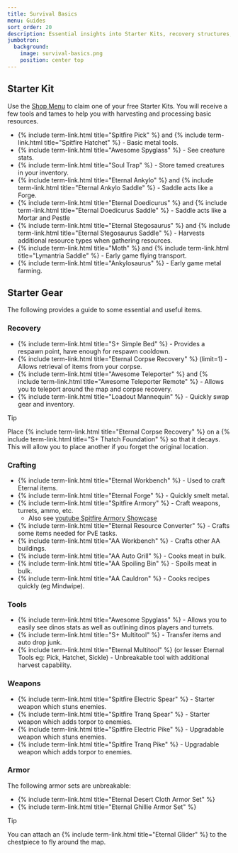 ```yaml
---
title: Survival Basics
menu: Guides
sort_order: 20
description: Essential insights into Starter Kits, recovery structures, early crafting, and key tools for success.
jumbotron:
  background:
    image: survival-basics.png
    position: center top
---
```


## Starter Kit

Use the [Shop Menu](../shop-menu) to claim one of your free Starter Kits. You will receive a few tools and tames to help you with harvesting and processing basic resources.

- {% include term-link.html title="Spitfire Pick" %} and {% include term-link.html title="Spitfire Hatchet" %}  - Basic metal tools.
- {% include term-link.html title="Awesome Spyglass" %} - See creature stats.
- {% include term-link.html title="Soul Trap" %} - Store tamed creatures in your inventory.
- {% include term-link.html title="Eternal Ankylo" %} and {% include term-link.html title="Eternal Ankylo Saddle" %} - Saddle acts like a Forge.
- {% include term-link.html title="Eternal Doedicurus" %} and {% include term-link.html title="Eternal Doedicurus Saddle" %} - Saddle acts like a Mortar and Pestle
- {% include term-link.html title="Eternal Stegosaurus" %} and {% include term-link.html title="Eternal Stegosaurus Saddle" %} - Harvests additional resource types when gathering resources.
- {% include term-link.html title="Moth" %} and {% include term-link.html title="Lymantria Saddle" %} - Early game flying transport.
- {% include term-link.html title="Ankylosaurus" %} - Early game metal farming.

## Starter Gear

The following provides a guide to some essential and useful items.

### Recovery

- {% include term-link.html title="S+ Simple Bed" %} - Provides a respawn point, have enough for respawn cooldown.
- {% include term-link.html title="Eternal Corpse Recovery" %} (limit=1) - Allows retrieval of items from your corpse.
- {% include term-link.html title="Awesome Teleporter" %} and {% include term-link.html title="Awesome Teleporter Remote" %} - Allows you to teleport around the map and corpse recovery.
- {% include term-link.html title="Loadout Mannequin" %} - Quickly swap gear and inventory.
  
<div class="markdown-alert markdown-alert-tip">
<p class="markdown-alert-title">Tip</p>
<p>Place {% include term-link.html title="Eternal Corpse Recovery" %} on a {% include term-link.html title="S+ Thatch Foundation" %} so that it decays.  This will allow you to place another if you forget the original location.</p>
</div>

### Crafting

- {% include term-link.html title="Eternal Workbench" %} - Used to craft Eternal items.
- {% include term-link.html title="Eternal Forge" %} - Quickly smelt metal.
- {% include term-link.html title="Spitfire Armory" %} - Craft weapons, turrets, ammo, etc.
  - Also see [youtube Spitfire Armory Showcase](https://www.youtube.com/watch?v=Naniu1xnSMQ)
- {% include term-link.html title="Eternal Resource Converter" %} - Crafts some items needed for PvE tasks.
- {% include term-link.html title="AA Workbench" %} - Crafts other AA buildings.
- {% include term-link.html title="AA Auto Grill" %} - Cooks meat in bulk.
- {% include term-link.html title="AA Spoiling Bin" %} - Spoils meat in bulk.
- {% include term-link.html title="AA Cauldron" %} - Cooks recipes quickly (eg Mindwipe).



### Tools

- {% include term-link.html title="Awesome Spyglass" %} - Allows you to easily see dinos stats as well as outlining dinos players and turrets.
- {% include term-link.html title="S+ Multitool" %} - Transfer items and auto drop junk.
- {% include term-link.html title="Eternal Multitool" %} (or lesser Eternal Tools eg: Pick, Hatchet, Sickle) - Unbreakable tool with additional harvest capability.

### Weapons

- {% include term-link.html title="Spitfire Electric Spear" %} - Starter weapon which stuns enemies.
- {% include term-link.html title="Spitfire Tranq Spear" %} - Starter weapon which adds torpor to enemies.
- {% include term-link.html title="Spitfire Electric Pike" %} - Upgradable weapon which stuns enemies.
- {% include term-link.html title="Spitfire Tranq Pike" %} - Upgradable weapon which adds torpor to enemies.

### Armor

The following armor sets are unbreakable:

- {% include term-link.html title="Eternal Desert Cloth Armor Set" %}
- {% include term-link.html title="Eternal Ghillie Armor Set" %}

<div class="markdown-alert markdown-alert-tip">
<p class="markdown-alert-title">Tip</p>
<p>You can attach an {% include term-link.html title="Eternal Glider" %} to the chestpiece to fly around the map.</p>
</div>
